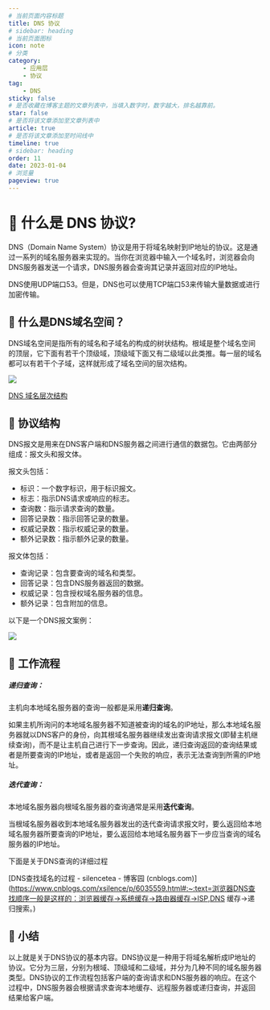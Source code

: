 ```yaml
---
# 当前页面内容标题
title: DNS 协议
# sidebar: heading
# 当前页面图标
icon: note
# 分类
category:
    - 应用层
    - 协议
tag:
    - DNS
sticky: false
# 是否收藏在博客主题的文章列表中，当填入数字时，数字越大，排名越靠前。
star: false
# 是否将该文章添加至文章列表中
article: true
# 是否将该文章添加至时间线中
timeline: true
# sidebar: heading
order: 11
date: 2023-01-04
# 浏览量
pageview: true
---
```


# 📖 什么是 DNS 协议?

DNS（Domain Name System）协议是用于将域名映射到IP地址的协议。这是通过一系列的域名服务器来实现的。当你在浏览器中输入一个域名时，浏览器会向DNS服务器发送一个请求，DNS服务器会查询其记录并返回对应的IP地址。

DNS使用UDP端口53。但是，DNS也可以使用TCP端口53来传输大量数据或进行加密传输。

## 📑 什么是DNS域名空间？

DNS域名空间是指所有的域名和子域名的构成的树状结构。根域是整个域名空间的顶层，它下面有若干个顶级域，顶级域下面又有二级域以此类推。每一层的域名都可以有若干个子域，这样就形成了域名空间的层次结构。

![](/blog_img/dns.png)

[ DNS 域名层次结构](https://blog.csdn.net/qq_35197351/article/details/84349541)

## 📑 协议结构

DNS报文是用来在DNS客户端和DNS服务器之间进行通信的数据包。它由两部分组成：报文头和报文体。

报文头包括：

- 标识：一个数字标识，用于标识报文。
- 标志：指示DNS请求或响应的标志。
- 查询数：指示请求查询的数量。
- 回答记录数：指示回答记录的数量。
- 权威记录数：指示权威记录的数量。
- 额外记录数：指示额外记录的数量。

报文体包括：

- 查询记录：包含要查询的域名和类型。
- 回答记录：包含DNS服务器返回的数据。
- 权威记录：包含授权域名服务器的信息。
- 额外记录：包含附加的信息。

以下是一个DNS报文案例：

![](/blog_img/dns2.png)

## 📑 工作流程

##### **递归查询**：

​    主机向本地域名服务器的查询一般都是采用**递归查询**。

​    如果主机所询问的本地域名服务器不知道被查询的域名的IP地址，那么本地域名服务器就以DNS客户的身份，向其根域名服务器继续发出查询请求报文(即替主机继续查询)，而不是让主机自己进行下一步查询。因此，递归查询返回的查询结果或者是所要查询的IP地址，或者是返回一个失败的响应，表示无法查询到所需的IP地址。

##### **迭代查询**：

​    本地域名服务器向根域名服务器的查询通常是采用**迭代查询**。

​    当根域名服务器收到本地域名服务器发出的迭代查询请求报文时，要么返回给本地域名服务器所要查询的IP地址，要么返回给本地域名服务器下一步应当查询的域名服务器的IP地址。

下面是关于DNS查询的详细过程

[DNS查找域名的过程 - silencetea - 博客园 (cnblogs.com)](https://www.cnblogs.com/xsilence/p/6035559.html#:~:text=浏览器DNS查找顺序一般是这样的：浏览器缓存→系统缓存→路由器缓存→ISP,DNS 缓存→递归搜索。)

## 📑 小结

以上就是关于DNS协议的基本内容。DNS协议是一种用于将域名解析成IP地址的协议。它分为三层，分别为根域、顶级域和二级域，并分为几种不同的域名服务器类型。DNS协议的工作流程包括客户端的查询请求和DNS服务器的响应。在这个过程中，DNS服务器会根据请求查询本地缓存、远程服务器或递归查询，并返回结果给客户端。

